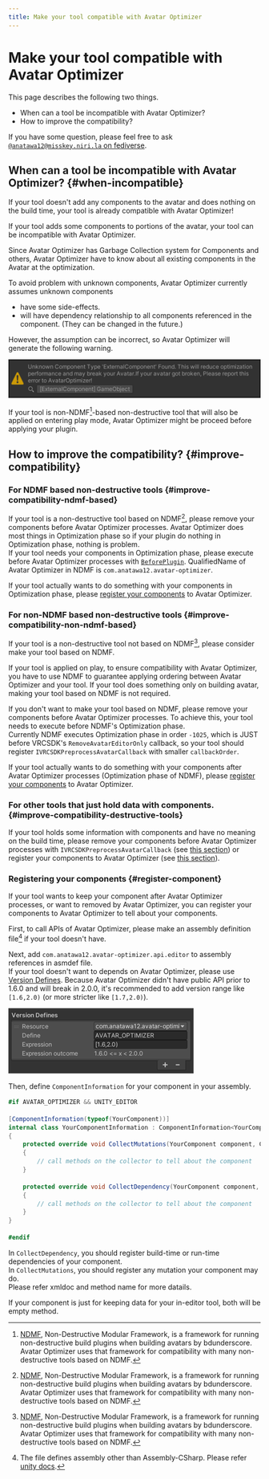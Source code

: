 ```yaml
---
title: Make your tool compatible with Avatar Optimizer
---
```


# Make your tool compatible with Avatar Optimizer

This page describes the following two things.

- When can a tool be incompatible with Avatar Optimizer?
- How to improve the compatibility?

If you have some question, please feel free to ask [`@anatawa12@misskey.niri.la` on fediverse][fediverse].

## When can a tool be incompatible with Avatar Optimizer? {#when-incompatible}

If your tool doesn't add any components to the avatar and does nothing on the build time,
your tool is already compatible with Avatar Optimizer!

If your tool adds some components to portions of the avatar, your tool can be incompatible with Avatar Optimizer.

Since Avatar Optimizer has Garbage Collection system for Components and others, Avatar Optimizer have to 
know about all existing components in the Avatar at the optimization.

To avoid problem with unknown components, Avatar Optimizer currently assumes unknown components
- have some side-effects.
- will have dependency relationship to all components referenced in the component.
  (They can be changed in the future.)

However, the assumption can be incorrect, so Avatar Optimizer will generate the following warning.

![unknown-component-warning](unknown-component-warning.png)

If your tool is non-NDMF[^NDMF]-based non-destructive tool that will also be applied on entering play mode,
Avatar Optimizer might be proceed before applying your plugin.

## How to improve the compatibility? {#improve-compatibility}

### For NDMF based non-destructive tools {#improve-compatibility-ndmf-based}

If your tool is a non-destructive tool based on NDMF[^NDMF], please remove your components before
Avatar Optimizer processes. Avatar Optimizer does most things in Optimization phase
so if your plugin do nothing in Optimization phase, nothing is problem.\
If your tool needs your components in Optimization phase, 
please execute before Avatar Optimizer processes with [`BeforePlugin`][ndmf-BeforePlugin]. 
QualifiedName of Avatar Optimizer in NDMF is `com.anatawa12.avatar-optimizer`.

If your tool actually wants to do something with your components in Optimization phase,
please [register your components][register-component] to Avatar Optimizer.

### For non-NDMF based non-destructive tools {#improve-compatibility-non-ndmf-based}

If your tool is a non-destructive tool not based on NDMF[^NDMF], please consider
make your tool based on NDMF.

If your tool is applied on play, to ensure compatibility with Avatar Optimizer, you have to use NDMF to
guarantee applying ordering between Avatar Optimizer and your tool.
If your tool does something only on building avatar, making your tool based on NDMF is not required.

If you don't want to make your tool based on NDMF, please remove your components before Avatar Optimizer processes.
To achieve this, your tool needs to execute before NDMF's Optimization phase.\
Currently NDMF executes Optimization phase in order `-1025`, which is JUST before VRCSDK's `RemoveAvatarEditorOnly`
callback, so your tool should register `IVRCSDKPreprocessAvatarCallback` with smaller `callbackOrder`.

If your tool actually wants to do something with your components after Avatar Optimizer processes 
(Optimization phase of NDMF), please [register your components][register-component] to Avatar Optimizer.

### For other tools that just hold data with components. {#improve-compatibility-destructive-tools}

If your tool holds some information with components and have no meaning on the build time, 
please remove your components before Avatar Optimizer processes with `IVRCSDKPreprocessAvatarCallback` (see [this section](#improve-compatibility-non-ndmf-based)) 
or register your components to Avatar Optimizer (see [this section][register-component]).

### Registering your components {#register-component}

If your tool wants to keep your component after Avatar Optimizer processes, or want to removed by Avatar Optimizer,
you can register your components to Avatar Optimizer to tell about your components.

First, to call APIs of Avatar Optimizer, please make an assembly definition file[^asmdef] if your tool doesn't have.

Next, add `com.anatawa12.avatar-optimizer.api.editor` to assembly references in asmdef file.\
If your tool doesn't want to depends on Avatar Optimizer, please use [Version Defines].
Because Avatar Optimizer didn't have public API prior to 1.6.0 and will break in 2.0.0, 
it's recommended to add version range like `[1.6,2.0)` (or more stricter like `[1.7,2.0)`).

![version-defines.png](version-defines.png)

Then, define `ComponentInformation` for your component in your assembly.

```csharp
#if AVATAR_OPTIMIZER && UNITY_EDITOR

[ComponentInformation(typeof(YourComponent))]
internal class YourComponentInformation : ComponentInformation<YourComponent>
{
    protected override void CollectMutations(YourComponent component, ComponentMutationsCollector collector)
    {
        // call methods on the collector to tell about the component
    }

    protected override void CollectDependency(YourComponent component, ComponentDependencyCollector collector)
    {
        // call methods on the collector to tell about the component
    }
}

#endif
```

In `CollectDependency`, you should register build-time or run-time dependencies of your component.\
In `CollectMutations`, you should register any mutation your component may do.\
Please refer xmldoc and method name for more datails.

If your component is just for keeping data for your in-editor tool, both will be empty method.

[fediverse]: https://misskey.niri.la/@anatawa12
[ndmf-BeforePlugin]: https://ndmf.nadena.dev/api/nadena.dev.ndmf.fluent.Sequence.html#nadena_dev_ndmf_fluent_Sequence_BeforePlugin_System_String_System_String_System_Int32_
[register-component]: #register-component

[^asmdef]: The file defines assembly other than Assembly-CSharp. Please refer [unity docs](https://docs.unity3d.com/2019.4/Documentation/Manual/ScriptCompilationAssemblyDefinitionFiles.html).
[^NDMF]: [NDMF], Non-Destructive Modular Framework, is a framework for running non-destructive build plugins when 
building avatars by bdunderscore. Avatar Optimizer uses that framework for compatibility 
with many non-destructive tools based on NDMF.

[NDMF]: https://ndmf.nadena.dev/
[modular-avatar]: https://modular-avatar.nadena.dev/
[Version Defines]: https://docs.unity3d.com/2019.4/Documentation/Manual/ScriptCompilationAssemblyDefinitionFiles.html#define-symbols
